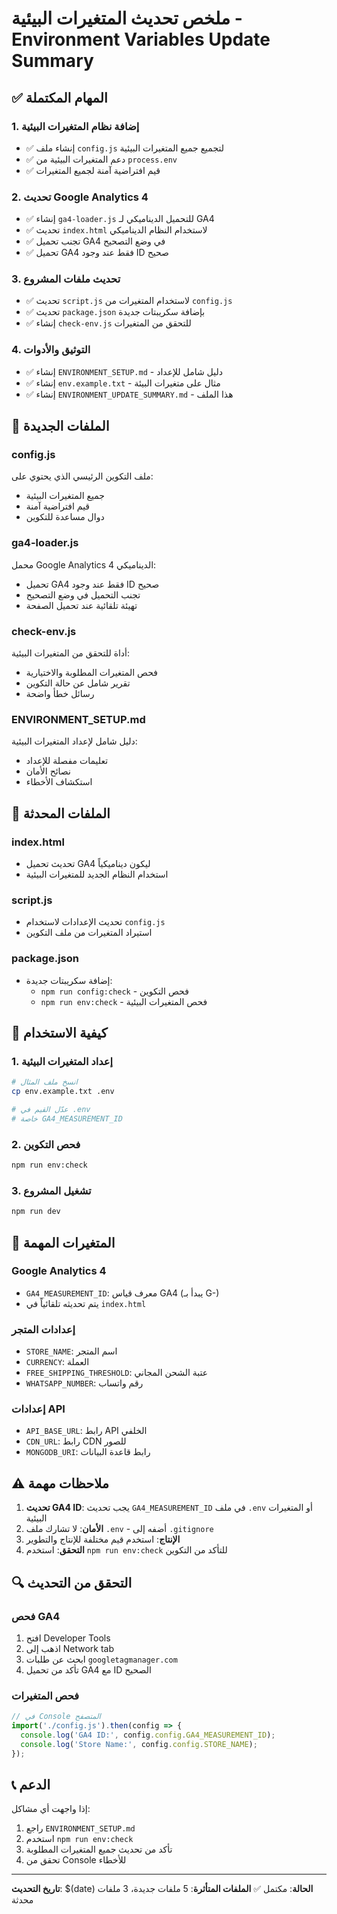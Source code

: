 # ملخص تحديث المتغيرات البيئية - Environment Variables Update Summary

## ✅ المهام المكتملة

### 1. إضافة نظام المتغيرات البيئية
- ✅ إنشاء ملف `config.js` لتجميع جميع المتغيرات البيئية
- ✅ دعم المتغيرات البيئية من `process.env`
- ✅ قيم افتراضية آمنة لجميع المتغيرات

### 2. تحديث Google Analytics 4
- ✅ إنشاء `ga4-loader.js` للتحميل الديناميكي لـ GA4
- ✅ تحديث `index.html` لاستخدام النظام الديناميكي
- ✅ تجنب تحميل GA4 في وضع التصحيح
- ✅ تحميل GA4 فقط عند وجود ID صحيح

### 3. تحديث ملفات المشروع
- ✅ تحديث `script.js` لاستخدام المتغيرات من `config.js`
- ✅ تحديث `package.json` بإضافة سكريبتات جديدة
- ✅ إنشاء `check-env.js` للتحقق من المتغيرات

### 4. التوثيق والأدوات
- ✅ إنشاء `ENVIRONMENT_SETUP.md` - دليل شامل للإعداد
- ✅ إنشاء `env.example.txt` - مثال على متغيرات البيئة
- ✅ إنشاء `ENVIRONMENT_UPDATE_SUMMARY.md` - هذا الملف

## 📁 الملفات الجديدة

### config.js
ملف التكوين الرئيسي الذي يحتوي على:
- جميع المتغيرات البيئية
- قيم افتراضية آمنة
- دوال مساعدة للتكوين

### ga4-loader.js
محمل Google Analytics 4 الديناميكي:
- تحميل GA4 فقط عند وجود ID صحيح
- تجنب التحميل في وضع التصحيح
- تهيئة تلقائية عند تحميل الصفحة

### check-env.js
أداة للتحقق من المتغيرات البيئية:
- فحص المتغيرات المطلوبة والاختيارية
- تقرير شامل عن حالة التكوين
- رسائل خطأ واضحة

### ENVIRONMENT_SETUP.md
دليل شامل لإعداد المتغيرات البيئية:
- تعليمات مفصلة للإعداد
- نصائح الأمان
- استكشاف الأخطاء

## 🔧 الملفات المحدثة

### index.html
- تحديث تحميل GA4 ليكون ديناميكياً
- استخدام النظام الجديد للمتغيرات البيئية

### script.js
- تحديث الإعدادات لاستخدام `config.js`
- استيراد المتغيرات من ملف التكوين

### package.json
- إضافة سكريبتات جديدة:
  - `npm run config:check` - فحص التكوين
  - `npm run env:check` - فحص المتغيرات البيئية

## 🚀 كيفية الاستخدام

### 1. إعداد المتغيرات البيئية
```bash
# انسخ ملف المثال
cp env.example.txt .env

# عدّل القيم في .env
# خاصة GA4_MEASUREMENT_ID
```

### 2. فحص التكوين
```bash
npm run env:check
```

### 3. تشغيل المشروع
```bash
npm run dev
```

## 🔑 المتغيرات المهمة

### Google Analytics 4
- `GA4_MEASUREMENT_ID`: معرف قياس GA4 (يبدأ بـ G-)
- يتم تحديثه تلقائياً في `index.html`

### إعدادات المتجر
- `STORE_NAME`: اسم المتجر
- `CURRENCY`: العملة
- `FREE_SHIPPING_THRESHOLD`: عتبة الشحن المجاني
- `WHATSAPP_NUMBER`: رقم واتساب

### إعدادات API
- `API_BASE_URL`: رابط API الخلفي
- `CDN_URL`: رابط CDN للصور
- `MONGODB_URI`: رابط قاعدة البيانات

## ⚠️ ملاحظات مهمة

1. **تحديث GA4 ID**: يجب تحديث `GA4_MEASUREMENT_ID` في ملف `.env` أو المتغيرات البيئية
2. **الأمان**: لا تشارك ملف `.env` - أضفه إلى `.gitignore`
3. **الإنتاج**: استخدم قيم مختلفة للإنتاج والتطوير
4. **التحقق**: استخدم `npm run env:check` للتأكد من التكوين

## 🔍 التحقق من التحديث

### فحص GA4
1. افتح Developer Tools
2. اذهب إلى Network tab
3. ابحث عن طلبات `googletagmanager.com`
4. تأكد من تحميل GA4 مع ID الصحيح

### فحص المتغيرات
```javascript
// في Console المتصفح
import('./config.js').then(config => {
  console.log('GA4 ID:', config.config.GA4_MEASUREMENT_ID);
  console.log('Store Name:', config.config.STORE_NAME);
});
```

## 📞 الدعم

إذا واجهت أي مشاكل:
1. راجع `ENVIRONMENT_SETUP.md`
2. استخدم `npm run env:check`
3. تأكد من تحديث جميع المتغيرات المطلوبة
4. تحقق من Console للأخطاء

---

**تاريخ التحديث**: $(date)
**الحالة**: مكتمل ✅
**الملفات المتأثرة**: 5 ملفات جديدة، 3 ملفات محدثة
